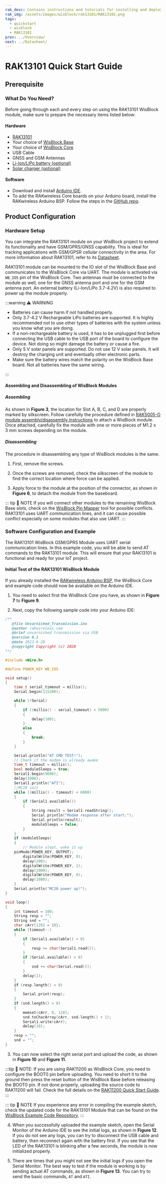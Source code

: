 ```yaml
---
rak_desc: Contains instructions and tutorials for installing and deploying your RAK13101. Instructions are written in a detailed and step-by-step manner for an easier experience in setting up your device. Aside from the hardware configuration, it also contains a software setup that includes detailed example codes that will help you get started.
rak_img: /assets/images/wisblock/rak13101/RAK13101.png
tags:
  - quickstart
  - wisblock
  - RAK13101
prev: ../Overview/
next: ../Datasheet/
---
```


# RAK13101 Quick Start Guide

## Prerequisite

### What Do You Need?

Before going through each and every step on using the RAK13101 WisBlock module, make sure to prepare the necessary items listed below:

#### Hardware

- [RAK13101](https://store.rakwireless.com/products/wisblock-gsm-module-rak13101?utm_source=RAK13101&utm_medium=Document&utm_campaign=BuyFromStore)
- Your choice of [WisBlock Base](https://store.rakwireless.com/collections/wisblock-base)
- Your choice of [WisBlock Core](https://store.rakwireless.com/collections/wisblock-core)
- USB Cable
- GNSS and GSM Antennas
- [Li-Ion/LiPo battery (optional)](https://store.rakwireless.com/collections/wisblock-accessory/products/battery-connector-cable?utm_source=BatteryConnector&utm_medium=Document&utm_campaign=BuyFromStore)
- [Solar charger (optional)](https://store.rakwireless.com/collections/wisblock-accessory/products/solar-panel-connector-cable?utm_source=SolarPanelConnector&utm_medium=Document&utm_campaign=BuyFromStore)


#### Software

- Download and install [Arduino IDE](https://www.arduino.cc/en/Main/Software).
- To add the RAKwireless Core boards on your Arduino board, install the RAKwireless Arduino BSP. Follow the steps in the [GitHub repo](https://github.com/RAKWireless/RAKwireless-Arduino-BSP-Index).

## Product Configuration

### Hardware Setup

You can integrate the RAK13101 module on your WisBlock project to extend its functionality and have GSM/GPRS/GNSS capability. This is ideal for tracking applications with GSM/GPSR cellular connectivity in the area. For more information about RAK13101, refer to its [Datasheet](../Datasheet/).

RAK13101 module can be mounted to the IO slot of the WisBlock Base and communicates to the WisBlock Core via UART. The module is activated via `WB_IO5` pin of the WisBlock Core. Two antennas must be connected to the module as well, one for the GNSS antenna port and one for the GSM antenna port. An external battery (Li-Ion/LiPo 3.7-4.2V) is also required to power up the module properly.

:::warning ⚠️ WARNING

- Batteries can cause harm if not handled properly.
- Only 3.7-4.2&nbsp;V Rechargeable LiPo batteries are supported. It is highly recommended not to use other types of batteries with the system unless you know what you are doing.
- If a non-rechargeable battery is used, it has to be unplugged first before connecting the USB cable to the USB port of the board to configure the device. Not doing so might damage the battery or cause a fire.
- Only 5&nbsp;V solar panels are supported. Do not use 12&nbsp;V solar panels. It will destroy the charging unit and eventually other electronic parts.
- Make sure the battery wires match the polarity on the WisBlock Base board. Not all batteries have the same wiring.

:::

<rk-img
  src="/assets/images/wisblock/rak13101/quickstart/rak13101_assembly.png"
  width="80%"
  caption="RAK13101 connection to WisBlock Base"
/>

<rk-img
  src="/assets/images/wisblock/rak13101/quickstart/battery-connection.gif"
  width="35%"
  caption="WisBlock Base RAK5005-O battery polarity and connection"
/>


#### Assembling and Disassembling of WisBlock Modules

##### Assembling

As shown in **Figure 3**, the location for Slot A, B, C, and D are properly marked by silkscreen. Follow carefully the procedure defined in [RAK5005-O module assembly/disassembly instructions](https://docs.rakwireless.com/Knowledge-Hub/Learn/RAK5005-O-Baseboard-Installation-Guide/) to attach a WisBlock module. Once attached, carefully fix the module with one or more pieces of M1.2 x 3&nbsp;mm screws depending on the module.

<rk-img
  src="/assets/images/wisblock/rak13101/quickstart/rak13101_mounting.png"
  width="70%"
  caption="RAK13101 connection to WisBlock Base"
/>

##### Disassembling

The procedure in disassembling any type of WisBlock modules is the same.

1. First, remove the screws.

<rk-img
  src="/assets/images/wisblock/rak13101/quickstart/16.removing-screws.png"
  width="70%"
  caption="Removing screws from the WisBlock module"
/>

2. Once the screws are removed, check the silkscreen of the module to find the correct location where force can be applied.

<rk-img
  src="/assets/images/wisblock/rak13101/quickstart/17.detaching-silkscreen.png"
  width="70%"
  caption="Detaching silkscreen on the WisBlock module"
/>

3. Apply force to the module at the position of the connector, as shown in **Figure 6**, to detach the module from the baseboard.

<rk-img
  src="/assets/images/wisblock/rak13101/quickstart/18.detaching-module.png"
  width="70%"
  caption="Applying even forces on the proper location of a WisBlock module"
/>

::: tip 📝 NOTE
If you will connect other modules to the remaining WisBlock Base slots, check on the [WisBlock Pin Mapper](https://docs.rakwireless.com/Knowledge-Hub/Pin-Mapper/) tool for possible conflicts. RAK13101 uses UART communication lines, and it can cause possible conflict especially on some modules that also use UART.
:::

### Software Configuration and Example

The RAK13101 WisBlock GSM/GPRS Module uses UART serial communication lines. In this example code, you will be able to send AT commands to the RAK13101 module. This will ensure that your RAK13101 is functional and ready for your IoT project.

#### Initial Test of the RAK13101 WisBlock Module

If you already installed the [RAKwireless Arduino BSP](https://github.com/RAKWireless/RAKwireless-Arduino-BSP-Index), the WisBlock Core and example code should now be available on the Arduino IDE.

1. You need to select first the WisBlock Core you have, as shown in **Figure 7** to **Figure 9**.

<rk-img
  src="/assets/images/wisblock/rak13101/quickstart/rak4631_board.png"
  width="100%"
  caption="Selecting RAK4631 as WisBlock Core"
/>

<rk-img
  src="/assets/images/wisblock/rak13101/quickstart/rak11200_board.png"
  width="100%"
  caption="Selecting RAK11200 as WisBlock Core"
/>

<rk-img
  src="/assets/images/wisblock/rak13101/quickstart/rak11300_board.png"
  width="100%"
  caption="Selecting RAK11300 as WisBlock Core"
/>

2. Next, copy the following sample code into your Arduino IDE:

```c
/**
   @file Unvarnished_Transmission.ino
   @author rakwireless.com
   @brief unvarnished transmission via USB
   @version 0.1
   @date 2021-6-28
   @copyright Copyright (c) 2020
**/

#include <Wire.h>

#define POWER_KEY WB_IO5

void setup()
{
	time_t serial_timeout = millis();
	Serial.begin(115200);

	while (!Serial)
	{
		if ((millis() - serial_timeout) < 5000)
		{
            delay(100);
        }
        else
        {
            break;
        }
	}

	Serial.println("AT CMD TEST!");
	// Check if the modem is already awake
	time_t timeout = millis();
	bool moduleSleeps = true;
	Serial1.begin(9600);
	delay(1000);
	Serial1.println("ATI");
	//MC20 init
	while ((millis() - timeout) < 6000)
	{
		if (Serial1.available())
		{
			String result = Serial1.readString();
			Serial.println("Modem response after start:");
			Serial.println(result);
			moduleSleeps = false;
		}
	}
	if (moduleSleeps)
	{
		// Module slept, wake it up
    pinMode(POWER_KEY, OUTPUT);
		digitalWrite(POWER_KEY, 0);
		delay(200);
		digitalWrite(POWER_KEY, 1);
		delay(2000);
		digitalWrite(POWER_KEY, 0);
		delay(1000);
	}
	Serial.println("MC20 power up!");
}

void loop()
{
	int timeout = 100;
	String resp = "";
	String snd = "";
	char cArr[128] = {0};
	while (timeout--)
	{
		if (Serial1.available() > 0)
		{
			resp += char(Serial1.read());
		}
		if (Serial.available() > 0)
		{
			snd += char(Serial.read());
		}
		delay(1);
	}
	if (resp.length() > 0)
	{
		Serial.print(resp);
	}
	if (snd.length() > 0)
	{
		memset(cArr, 0, 128);
		snd.toCharArray(cArr, snd.length() + 1);
		Serial1.write(cArr);
		delay(10);
	}
	resp = "";
	snd = "";
}
```

3. You can now select the right serial port and upload the code, as shown in **Figure 10** and **Figure 11**.

:::tip 📝 NOTE:
If you are using RAK11200 as WisBlock Core, you need to configure the BOOT0 pin before uploading. You need to short it to the ground then press the reset button of the WisBlock Base before releasing the BOOT0 pin. If not done properly, uploading the source code to RAK11200 will fail. Check the full details on the [RAK11200 Quick Start Guide](/Product-Categories/WisBlock/RAK11200/Quickstart/#uploading-to-wisblock).
:::

<rk-img
  src="/assets/images/wisblock/rak13101/quickstart/select_port.png"
  width="100%"
  caption="Selecting the correct Serial Port"
/>

<rk-img
  src="/assets/images/wisblock/rak13101/quickstart/upload.png"
  width="100%"
  caption="Uploading the RAK13101 example code"
/>

::: tip 📝 NOTE
If you experience any error in compiling the example sketch, check the updated code for the RAK13101 Module that can be found on the [WisBlock Example Code Repository](https://github.com/RAKWireless/WisBlock/tree/master/examples/common/communications/Cellular/RAK13101_MC20_Module/Unvarnished_Transmission).
:::

4. When you successfully uploaded the example sketch, open the Serial Monitor of the Arduino IDE to see the initial logs, as shown in **Figure 12**. If you do not see any logs, you can try to disconnect the USB cable and battery, then reconnect again with the battery first. If you see that the LED of the RAK13101 is blinking after a few seconds, the module is now initialized properly.

<rk-img
  src="/assets/images/wisblock/rak13101/quickstart/basic_log.png"
  width="100%"
  caption="RAK13101 initial logs"
/>

5. There are times that you might not see the initial logs if you open the Serial Monitor. The best way to test if the module is working is by sending actual AT commands, as shown in **Figure 13**. You can try to send the basic commands, `AT` and `ATI`.

<rk-img
  src="/assets/images/wisblock/rak13101/quickstart/at_logs.png"
  width="100%"
  caption="RAK13101 AT and ATI command"
/>

